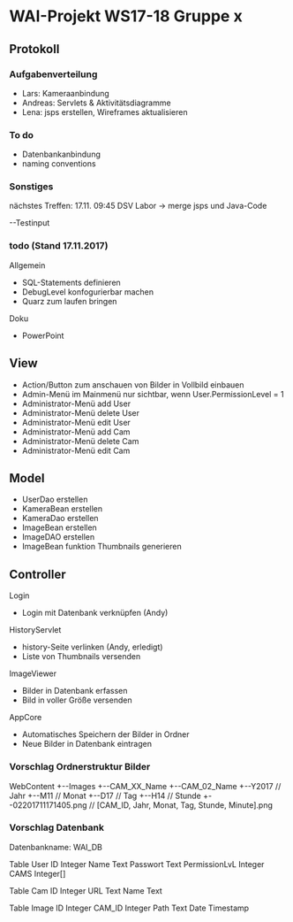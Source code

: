 # WAI-Projekt WS17-18 Gruppe x

## Protokoll

### Aufgabenverteilung
- Lars: Kameraanbindung
- Andreas: Servlets & Aktivitätsdiagramme
- Lena: jsps erstellen, Wireframes aktualisieren

### To do
- Datenbankanbindung
- naming conventions

### Sonstiges
nächstes Treffen: 17.11. 09:45 DSV Labor
-> merge jsps und Java-Code

--Testinput



### todo (Stand 17.11.2017)


Allgemein
- SQL-Statements definieren
- DebugLevel konfogurierbar machen
- Quarz zum laufen bringen

Doku
- PowerPoint

## View
- Action/Button zum anschauen von Bilder in Vollbild einbauen
- Admin-Menü im Mainmenü nur sichtbar, wenn User.PermissionLevel = 1 
- Administrator-Menü add User
- Administrator-Menü delete User
- Administrator-Menü edit User
- Administrator-Menü add Cam
- Administrator-Menü delete Cam
- Administrator-Menü edit Cam

## Model
- UserDao erstellen
- KameraBean erstellen
- KameraDao erstellen
- ImageBean erstellen
- ImageDAO erstellen
- ImageBean funktion Thumbnails generieren



## Controller
Login
- Login mit Datenbank verknüpfen (Andy)

HistoryServlet
- history-Seite verlinken (Andy, erledigt)
- Liste von Thumbnails versenden

ImageViewer
- Bilder in Datenbank erfassen
- Bild in voller Größe versenden

AppCore
- Automatisches Speichern der Bilder in Ordner
- Neue Bilder in Datenbank eintragen







### Vorschlag Ordnerstruktur Bilder
WebContent
+--Images
  +--CAM_XX_Name
  +--CAM_02_Name
    +--Y2017                      // Jahr
      +--M11                      // Monat
        +--D17                    // Tag
          +--H14                  // Stunde
            +--02201711171405.png // [CAM_ID, Jahr, Monat, Tag, Stunde, Minute].png
            
            
 ### Vorschlag Datenbank
 Datenbankname: WAI_DB
 
 Table User
 ID             Integer
 Name           Text
 Passwort       Text
 PermissionLvL  Integer
 CAMS           Integer[]
 
 Table Cam
 ID     Integer
 URL    Text
 Name   Text
 
 Table Image
 ID     Integer
 CAM_ID Integer
 Path   Text
 Date   Timestamp
 
 
 
 
 
